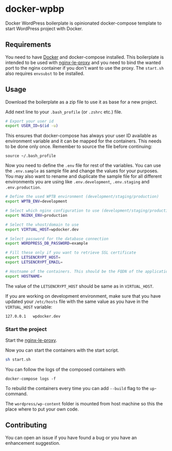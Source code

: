 # docker-wpbp

Docker WordPress boilerplate is opinionated docker-compose template to start WordPress project with Docker.

## Requirements

You need to have [Docker](https://www.docker.com/) and docker-compose installed. This boilerplate is intended to be used with [nginx-le-proxy](https://github.com/bond-agency/nginx-le-proxy) and you need to bind the wanted port to the nginx container if you don't want to use the proxy. The `start.sh` also requires `envsubst` to be installed.

## Usage

Download the boilerplate as a zip file to use it as base for a new project.

Add next line to your `.bash_profile` (or `.zshrc` etc.) file.
```bash
# Export your user id
export USER_ID=$(id -u)
```
This ensures that docker-compose has always your user ID available as environment variable and it can be mapped for the containers. This needs to be done only once. Remember to source the file before continuing:

```
source ~/.bash_profile
```

Now you need to define the `.env` file for rest of the variables. You can use the `.env.sample` as sample file and change the values for your purposes. You may also want to rename and duplicate the sample file for all different environments you are using like `.env.development`, `.env.staging` and `.env.production`.

```bash
# Define the used WPTB environment (development/staging/production)
export WPTB_ENV=development

# Select which nginx configuration to use (development/staging/production)
export NGINX_ENV=production

# Select the vhost/domain to use
export VIRTUAL_HOST=wpdocker.dev

# Select password for the database connection
export WORDPRESS_DB_PASSWORD=example

# Fill these only if you want to retrieve SSL certificate
export LETSENCRYPT_HOST=
export LETSENCRYPT_EMAIL=

# Hostname of the containers. This should be the FQDN of the application.
export HOSTNAME=
```

The value of the `LETSENCRYPT_HOST` should be same as in `VIRTUAL_HOST`.

If you are working on development environment, make sure that you have updated your `/etc/hosts` file with the same value as you have in the `VIRTUAL_HOST` variable:

```
127.0.0.1   wpdocker.dev
```

### Start the project

Start the [nginx-le-proxy](https://github.com/bond-agency/nginx-le-proxy).

Now you can start the containers with the start script.

```bash
sh start.sh
```

You can follow the logs of the composed containers with
```
docker-compose logs -f
```

To rebuild the containers every time you can add `--build` flag to the `up`-command.

The `wordpress/wp-content` folder is mounted from host machine so this the place where to put your own code.

## Contributing

You can open an issue if you have found a bug or you have an enhancement suggestion.
